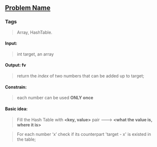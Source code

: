 ## [Problem Name](https:link/to/the/problem)
### Tags
> Array, HashTable.  
#### Input: 
> int target, an array
#### Output: fv
> return the _index_ of two numbers that can be added up to target;
#### Constrain: 
> each number can be used __ONLY once__
#### Basic idea:
> 	Fill the Hash Table with __<key, value>__ pair ---> __<what the value is, where it is>__

> 	For each number ‘x’ check if its counterpart 'target - x' is existed in the table;
